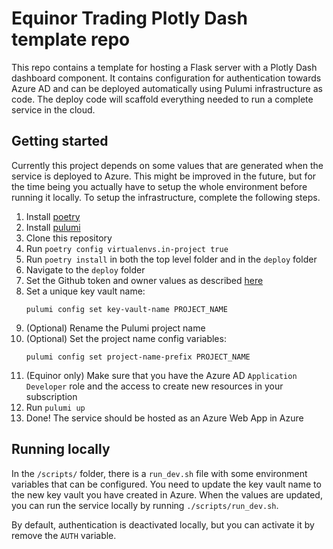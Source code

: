 # Equinor Trading Plotly Dash template repo

This repo contains a template for hosting a Flask server with a Plotly Dash dashboard component.
It contains configuration for authentication towards Azure AD and can be deployed automatically using Pulumi infrastructure as code.
The deploy code will scaffold everything needed to run a complete service in the cloud.

## Getting started
Currently this project depends on some values that are generated when the service is deployed to Azure.
This might be improved in the future, but for the time being you actually have to setup the whole environment before running it locally.
To setup the infrastructure, complete the following steps.

1. Install [poetry](https://python-poetry.org/docs/)
1. Install [pulumi](https://www.pulumi.com/docs/get-started/install/)
1. Clone this repository
1. Run `poetry config virtualenvs.in-project true`
1. Run `poetry install` in both the top level folder and in the `deploy` folder
2. Navigate to the `deploy` folder
3. Set the Github token and owner values as described [here](https://www.pulumi.com/registry/packages/github/installation-configuration/)
4.  Set a unique key vault name:
    ```
    pulumi config set key-vault-name PROJECT_NAME
    ```
4. (Optional) Rename the Pulumi project name
4. (Optional) Set the project name config variables:
    ```
    pulumi config set project-name-prefix PROJECT_NAME
    ```
5. (Equinor only) Make sure that you have the Azure AD `Application Developer` role and the access to create new resources in your subscription
5. Run `pulumi up`
6. Done! The service should be hosted as an Azure Web App in Azure

## Running locally

In the `/scripts/` folder, there is a `run_dev.sh` file with some environment variables that can be configured.
You need to update the key vault name to the new key vault you have created in Azure.
When the values are updated, you can run the service locally by running `./scripts/run_dev.sh`.

By default, authentication is deactivated locally, but you can activate it by remove the `AUTH` variable.

